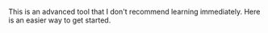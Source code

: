 
This is an advanced tool that I don't recommend learning immediately. Here is an easier way to get started. 